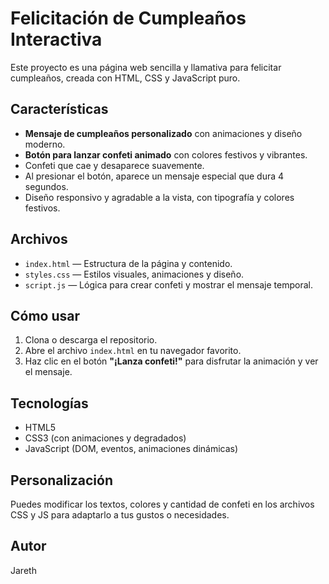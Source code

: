# Felicitación de Cumpleaños Interactiva

Este proyecto es una página web sencilla y llamativa para felicitar cumpleaños, creada con HTML, CSS y JavaScript puro.  

## Características

- **Mensaje de cumpleaños personalizado** con animaciones y diseño moderno.
- **Botón para lanzar confeti animado** con colores festivos y vibrantes.
- Confeti que cae y desaparece suavemente.
- Al presionar el botón, aparece un mensaje especial que dura 4 segundos.
- Diseño responsivo y agradable a la vista, con tipografía y colores festivos.

## Archivos

- `index.html` — Estructura de la página y contenido.
- `styles.css` — Estilos visuales, animaciones y diseño.
- `script.js` — Lógica para crear confeti y mostrar el mensaje temporal.

## Cómo usar

1. Clona o descarga el repositorio.
2. Abre el archivo `index.html` en tu navegador favorito.
3. Haz clic en el botón **"¡Lanza confeti!"** para disfrutar la animación y ver el mensaje.

## Tecnologías

- HTML5
- CSS3 (con animaciones y degradados)
- JavaScript (DOM, eventos, animaciones dinámicas)

## Personalización

Puedes modificar los textos, colores y cantidad de confeti en los archivos CSS y JS para adaptarlo a tus gustos o necesidades.

## Autor

Jareth
